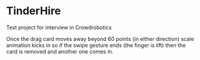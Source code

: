 # TinderHire
Test project for interview in Crowdrobotics

Once the drag card moves away beyond 60 points (in either direction) scale animation kicks in so if the swipe gesture ends (the finger is lift) then the card is removed and another one comes in.
